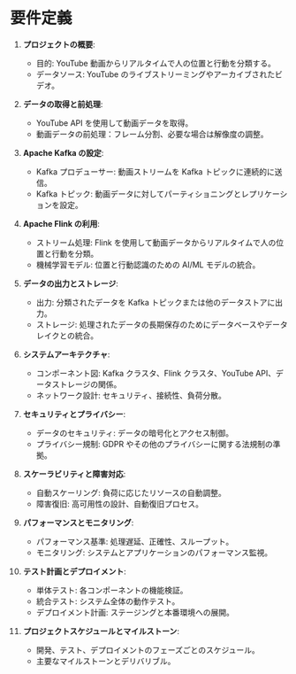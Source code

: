 # 要件定義

1. **プロジェクトの概要**:

   - 目的: YouTube 動画からリアルタイムで人の位置と行動を分類する。
   - データソース: YouTube のライブストリーミングやアーカイブされたビデオ。

2. **データの取得と前処理**:

   - YouTube API を使用して動画データを取得。
   - 動画データの前処理：フレーム分割、必要な場合は解像度の調整。

3. **Apache Kafka の設定**:

   - Kafka プロデューサー: 動画ストリームを Kafka トピックに連続的に送信。
   - Kafka トピック: 動画データに対してパーティショニングとレプリケーションを設定。

4. **Apache Flink の利用**:

   - ストリーム処理: Flink を使用して動画データからリアルタイムで人の位置と行動を分類。
   - 機械学習モデル: 位置と行動認識のための AI/ML モデルの統合。

5. **データの出力とストレージ**:

   - 出力: 分類されたデータを Kafka トピックまたは他のデータストアに出力。
   - ストレージ: 処理されたデータの長期保存のためにデータベースやデータレイクとの統合。

6. **システムアーキテクチャ**:

   - コンポーネント図: Kafka クラスタ、Flink クラスタ、YouTube API、データストレージの関係。
   - ネットワーク設計: セキュリティ、接続性、負荷分散。

7. **セキュリティとプライバシー**:

   - データのセキュリティ: データの暗号化とアクセス制御。
   - プライバシー規制: GDPR やその他のプライバシーに関する法規制の準拠。

8. **スケーラビリティと障害対応**:

   - 自動スケーリング: 負荷に応じたリソースの自動調整。
   - 障害復旧: 高可用性の設計、自動復旧プロセス。

9. **パフォーマンスとモニタリング**:

   - パフォーマンス基準: 処理遅延、正確性、スループット。
   - モニタリング: システムとアプリケーションのパフォーマンス監視。

10. **テスト計画とデプロイメント**:

    - 単体テスト: 各コンポーネントの機能検証。
    - 統合テスト: システム全体の動作テスト。
    - デプロイメント計画: ステージングと本番環境への展開。

11. **プロジェクトスケジュールとマイルストーン**:
    - 開発、テスト、デプロイメントのフェーズごとのスケジュール。
    - 主要なマイルストーンとデリバリブル。
